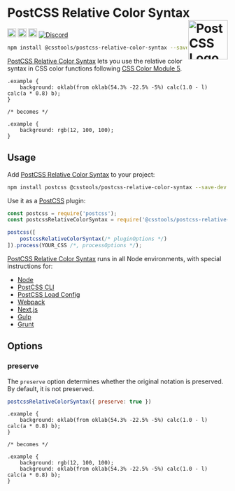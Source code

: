 # PostCSS Relative Color Syntax [<img src="https://postcss.github.io/postcss/logo.svg" alt="PostCSS Logo" width="90" height="90" align="right">][PostCSS]

[<img alt="npm version" src="https://img.shields.io/npm/v/@csstools/postcss-relative-color-syntax.svg" height="20">][npm-url] [<img alt="CSS Standard Status" src="https://cssdb.org/images/badges/relative-color-syntax.svg" height="20">][css-url] [<img alt="Build Status" src="https://github.com/csstools/postcss-plugins/workflows/test/badge.svg" height="20">][cli-url] [<img alt="Discord" src="https://shields.io/badge/Discord-5865F2?logo=discord&logoColor=white">][discord]

```bash
npm install @csstools/postcss-relative-color-syntax --save-dev
```

[PostCSS Relative Color Syntax] lets you use the relative color syntax in CSS color functions following [CSS Color Module 5].

```pcss
.example {
	background: oklab(from oklab(54.3% -22.5% -5%) calc(1.0 - l) calc(a * 0.8) b);
}

/* becomes */

.example {
	background: rgb(12, 100, 100);
}
```

## Usage

Add [PostCSS Relative Color Syntax] to your project:

```bash
npm install postcss @csstools/postcss-relative-color-syntax --save-dev
```

Use it as a [PostCSS] plugin:

```js
const postcss = require('postcss');
const postcssRelativeColorSyntax = require('@csstools/postcss-relative-color-syntax');

postcss([
	postcssRelativeColorSyntax(/* pluginOptions */)
]).process(YOUR_CSS /*, processOptions */);
```

[PostCSS Relative Color Syntax] runs in all Node environments, with special
instructions for:

- [Node](INSTALL.md#node)
- [PostCSS CLI](INSTALL.md#postcss-cli)
- [PostCSS Load Config](INSTALL.md#postcss-load-config)
- [Webpack](INSTALL.md#webpack)
- [Next.js](INSTALL.md#nextjs)
- [Gulp](INSTALL.md#gulp)
- [Grunt](INSTALL.md#grunt)

## Options

### preserve

The `preserve` option determines whether the original notation
is preserved. By default, it is not preserved.

```js
postcssRelativeColorSyntax({ preserve: true })
```

```pcss
.example {
	background: oklab(from oklab(54.3% -22.5% -5%) calc(1.0 - l) calc(a * 0.8) b);
}

/* becomes */

.example {
	background: rgb(12, 100, 100);
	background: oklab(from oklab(54.3% -22.5% -5%) calc(1.0 - l) calc(a * 0.8) b);
}
```

[cli-url]: https://github.com/csstools/postcss-plugins/actions/workflows/test.yml?query=workflow/test
[css-url]: https://cssdb.org/#relative-color-syntax
[discord]: https://discord.gg/bUadyRwkJS
[npm-url]: https://www.npmjs.com/package/@csstools/postcss-relative-color-syntax

[PostCSS]: https://github.com/postcss/postcss
[PostCSS Relative Color Syntax]: https://github.com/csstools/postcss-plugins/tree/main/plugins/postcss-relative-color-syntax
[CSS Color Module 5]: https://www.w3.org/TR/css-color-5/#relative-colors
